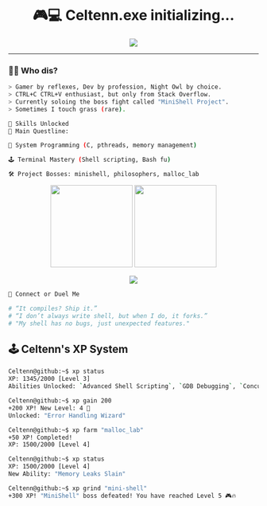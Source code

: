 <!-- Celtenn's Gamer Dev GitHub Profile README -->

<h1 align="center">🎮💻 Celtenn.exe initializing...</h1>

<p align="center">
  <img src="https://readme-typing-svg.demolab.com?font=Fira+Code&size=22&pause=1000&color=00FFCC&center=true&vCenter=true&width=500&lines=printf(%22Hello%2C+World!%22);return+0;Game+Dev+Mode+Activated;Building+a+Shell%2C+literally" />
</p>

---

### 🧙‍♂️ Who dis?
```bash
> Gamer by reflexes, Dev by profession, Night Owl by choice.
> CTRL+C CTRL+V enthusiast, but only from Stack Overflow.
> Currently soloing the boss fight called "MiniShell Project".
> Sometimes I touch grass (rare).

🧠 Skills Unlocked
🎯 Main Questline:

🧬 System Programming (C, pthreads, memory management)

🕹️ Terminal Mastery (Shell scripting, Bash fu)

🛠️ Project Bosses: minishell, philosophers, malloc_lab
```
<p align="center"> <img src="https://github-readme-stats.vercel.app/api?username=Celtenn&show_icons=true&theme=tokyonight&hide_border=true" height="165" /> <img src="https://github-readme-streak-stats.herokuapp.com/?user=Celtenn&theme=tokyonight&hide_border=true" height="165"/> </p>

<p align="center"> <img src="https://github-profile-trophy.vercel.app/?username=Celtenn&theme=gruvbox&no-frame=true&margin-w=5" /> </p>

```bash
🔗 Connect or Duel Me

# “It compiles? Ship it.”
# “I don’t always write shell, but when I do, it forks.”
# "My shell has no bugs, just unexpected features."
```
## 🕹️ Celtenn's XP System

```bash
Celtenn@github:~$ xp status
XP: 1345/2000 [Level 3]  
Abilities Unlocked: `Advanced Shell Scripting`, `GDB Debugging`, `Concurrency Mastery`

Celtenn@github:~$ xp gain 200
+200 XP! New Level: 4 🎉  
Unlocked: "Error Handling Wizard"

Celtenn@github:~$ xp farm "malloc_lab"
+50 XP! Completed!  
XP: 1500/2000 [Level 4]  

Celtenn@github:~$ xp status
XP: 1500/2000 [Level 4]  
New Ability: "Memory Leaks Slain"

Celtenn@github:~$ xp grind "mini-shell"
+300 XP! "MiniShell" boss defeated! You have reached Level 5 🎮🔥

